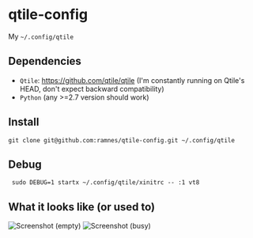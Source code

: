 qtile-config
============

My `~/.config/qtile`


Dependencies
------------

* `Qtile`: https://github.com/qtile/qtile (I'm constantly running on Qtile's
  HEAD, don't expect backward compatibility)
* `Python` (any >=2.7 version should work)


Install
-------

```
git clone git@github.com:ramnes/qtile-config.git ~/.config/qtile
```


Debug
-----

```
 sudo DEBUG=1 startx ~/.config/qtile/xinitrc -- :1 vt8
```


What it looks like (or used to)
-------------------------------

![Screenshot (empty)](https://i.imgur.com/P64wjPd.jpg)
![Screenshot (busy)](http://i.imgur.com/9QXliel.jpg)
